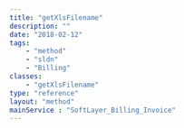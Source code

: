 ```yaml
---
title: "getXlsFilename"
description: ""
date: "2018-02-12"
tags:
    - "method"
    - "sldn"
    - "Billing"
classes:
    - "getXlsFilename"
type: "reference"
layout: "method"
mainService : "SoftLayer_Billing_Invoice"
---
```

